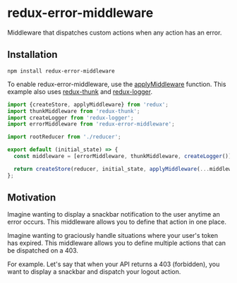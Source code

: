 # redux-error-middleware

Middleware that dispatches custom actions when any action has an error.

## Installation
```
npm install redux-error-middleware
```

To enable redux-error-middleware, use the [applyMiddleware](http://redux.js.org/docs/api/applyMiddleware.html) function. This example also uses [redux-thunk](https://github.com/gaearon/redux-thunk) and [redux-logger](https://github.com/evgenyrodionov/redux-logger).
```javascript
import {createStore, applyMiddleware} from 'redux';
import thunkMiddleware from 'redux-thunk';
import createLogger from 'redux-logger';
import errorMiddleware from 'redux-error-middleware';

import rootReducer from './reducer';

export default (initial_state) => {
  const middleware = [errorMiddleware, thunkMiddleware, createLogger()];

  return createStore(reducer, initial_state, applyMiddleware(...middleware));
};

```

## Motivation
Imagine wanting to display a snackbar notification to the user anytime an error occurs.  This middleware allows you to define that action in one place.

Imagine wanting to graciously handle situations where your user's token has expired.  This middleware allows you to define multiple actions that can be dispatched on a 403.

For example. Let's say that when your API returns a 403 (forbidden), you want to display a snackbar and dispatch your logout action.
```javascript


```

